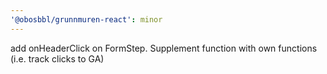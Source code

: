 ```yaml
---
'@obosbbl/grunnmuren-react': minor
---
```


add onHeaderClick on FormStep. Supplement function with own functions (i.e. track clicks to GA)
